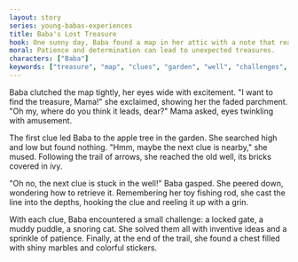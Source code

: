 ```yaml
---
layout: story
series: young-babas-experiences
title: Baba's Lost Treasure
hook: One sunny day, Baba found a map in her attic with a note that read, "Follow the clues to find the treasure!" What will she discover on her treasure hunt?
moral: Patience and determination can lead to unexpected treasures.
characters: ["Baba"]
keywords: ["treasure", "map", "clues", "garden", "well", "challenges", "inventive", "patience", "discovery", "reward"]
---
```


Baba clutched the map tightly, her eyes wide with excitement. "I want to find the treasure, Mama!" she exclaimed, showing her the faded parchment. "Oh my, where do you think it leads, dear?" Mama asked, eyes twinkling with amusement.

The first clue led Baba to the apple tree in the garden. She searched high and low but found nothing. "Hmm, maybe the next clue is nearby," she mused. Following the trail of arrows, she reached the old well, its bricks covered in ivy.

"Oh no, the next clue is stuck in the well!" Baba gasped. She peered down, wondering how to retrieve it. Remembering her toy fishing rod, she cast the line into the depths, hooking the clue and reeling it up with a grin.

With each clue, Baba encountered a small challenge: a locked gate, a muddy puddle, a snoring cat. She solved them all with inventive ideas and a sprinkle of patience. Finally, at the end of the trail, she found a chest filled with shiny marbles and colorful stickers.

